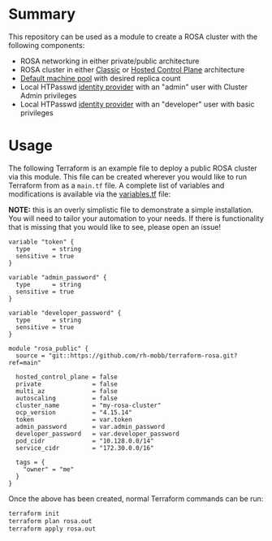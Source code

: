 # Summary

This repository can be used as a module to create a ROSA cluster with the following components:

- ROSA networking in either private/public architecture
- ROSA cluster in either [Classic](https://docs.openshift.com/rosa/architecture/rosa-architecture-models.html#rosa-classic-architecture_rosa-architecture-models) 
or [Hosted Control Plane](https://docs.openshift.com/rosa/architecture/rosa-architecture-models.html#rosa-hcp-architecture_rosa-architecture-models) architecture
- [Default machine pool](https://docs.openshift.com/rosa/rosa_cluster_admin/rosa_nodes/rosa-nodes-machinepools-about.html) with desired replica count
- Local HTPasswd [identity provider](https://docs.openshift.com/rosa/authentication/sd-configuring-identity-providers.html) with an "admin" user with Cluster Admin privileges
- Local HTPasswd [identity provider](https://docs.openshift.com/rosa/authentication/sd-configuring-identity-providers.html) with an "developer" user with basic privileges


# Usage

The following Terraform is an example file to deploy a public ROSA cluster via this module.  This file
can be created wherever you would like to run Terraform from as a `main.tf` file.  A complete list of variables
and modifications is available via the [variables.tf](variables.tf) file:

**NOTE:** this is an overly simplistic file to demonstrate a simple installation.  You will need to tailor your 
automation to your needs.  If there is functionality that is missing that you would like to see, please open an issue!

```
variable "token" {
  type      = string
  sensitive = true
}

variable "admin_password" {
  type      = string
  sensitive = true
}

variable "developer_password" {
  type      = string
  sensitive = true
}

module "rosa_public" {
  source = "git::https://github.com/rh-mobb/terraform-rosa.git?ref=main"

  hosted_control_plane = false
  private              = false
  multi_az             = false
  autoscaling          = false
  cluster_name         = "my-rosa-cluster"
  ocp_version          = "4.15.14"
  token                = var.token
  admin_password       = var.admin_password
  developer_password   = var.developer_password
  pod_cidr             = "10.128.0.0/14"
  service_cidr         = "172.30.0.0/16"

  tags = {
    "owner" = "me"
  }
}
```

Once the above has been created, normal Terraform commands can be run:

```bash
terraform init
terraform plan rosa.out
terraform apply rosa.out
```
